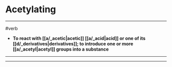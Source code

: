 # Acetylating
---
#verb
- **To react with [[a/_acetic|acetic]] [[a/_acid|acid]] or one of its [[d/_derivatives|derivatives]]; to introduce one or more [[a/_acetyl|acetyl]] groups into a substance**
---
---
